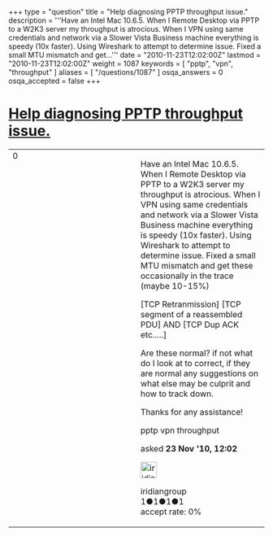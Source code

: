 +++
type = "question"
title = "Help diagnosing PPTP throughput issue."
description = '''Have an Intel Mac 10.6.5. When I Remote Desktop via PPTP to a W2K3 server my throughput is atrocious. When I VPN using same credentials and network via a Slower Vista Business machine everything is speedy (10x faster). Using Wireshark to attempt to determine issue. Fixed a small MTU mismatch and get...'''
date = "2010-11-23T12:02:00Z"
lastmod = "2010-11-23T12:02:00Z"
weight = 1087
keywords = [ "pptp", "vpn", "throughput" ]
aliases = [ "/questions/1087" ]
osqa_answers = 0
osqa_accepted = false
+++

<div class="headNormal">

# [Help diagnosing PPTP throughput issue.](/questions/1087/help-diagnosing-pptp-throughput-issue)

</div>

<div id="main-body">

<div id="askform">

<table id="question-table" style="width:100%;"><colgroup><col style="width: 50%" /><col style="width: 50%" /></colgroup><tbody><tr class="odd"><td style="width: 30px; vertical-align: top"><div class="vote-buttons"><div id="post-1087-score" class="post-score" title="current number of votes">0</div><div id="favorite-count" class="favorite-count"></div></div></td><td><div id="item-right"><div class="question-body"><p>Have an Intel Mac 10.6.5. When I Remote Desktop via PPTP to a W2K3 server my throughput is atrocious. When I VPN using same credentials and network via a Slower Vista Business machine everything is speedy (10x faster). Using Wireshark to attempt to determine issue. Fixed a small MTU mismatch and get these occasionally in the trace (maybe 10-15%)</p><p>[TCP Retranmission] [TCP segment of a reassembled PDU] AND [TCP Dup ACK etc.....]</p><p>Are these normal? if not what do I look at to correct, if they are normal any suggestions on what else may be culprit and how to track down.</p><p>Thanks for any assistance!</p></div><div id="question-tags" class="tags-container tags">pptp vpn throughput</div><div id="question-controls" class="post-controls"></div><div class="post-update-info-container"><div class="post-update-info post-update-info-user"><p>asked <strong>23 Nov '10, 12:02</strong></p><img src="https://secure.gravatar.com/avatar/e1f2d58738607cb8e086868b5924063f?s=32&amp;d=identicon&amp;r=g" class="gravatar" width="32" height="32" alt="iridiangroup&#39;s gravatar image" /><p>iridiangroup<br />
<span class="score" title="1 reputation points">1</span><span title="1 badges"><span class="badge1">●</span><span class="badgecount">1</span></span><span title="1 badges"><span class="silver">●</span><span class="badgecount">1</span></span><span title="1 badges"><span class="bronze">●</span><span class="badgecount">1</span></span><br />
<span class="accept_rate" title="Rate of the user&#39;s accepted answers">accept rate:</span> <span title="iridiangroup has no accepted answers">0%</span></p></div></div><div id="comments-container-1087" class="comments-container"></div><div id="comment-tools-1087" class="comment-tools"></div><div class="clear"></div><div id="comment-1087-form-container" class="comment-form-container"></div><div class="clear"></div></div></td></tr></tbody></table>

</div>

</div>

